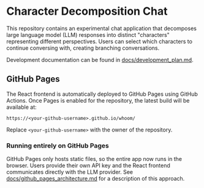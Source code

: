 # Character Decomposition Chat

This repository contains an experimental chat application that decomposes large language model (LLM) responses into distinct "characters" representing different perspectives. Users can select which characters to continue conversing with, creating branching conversations.

Development documentation can be found in [docs/development_plan.md](docs/development_plan.md).

## GitHub Pages

The React frontend is automatically deployed to GitHub Pages using GitHub
Actions. Once Pages is enabled for the repository, the latest build will be
available at:

```
https://<your-github-username>.github.io/whoom/
```

Replace `<your-github-username>` with the owner of the repository.

### Running entirely on GitHub Pages

GitHub Pages only hosts static files, so the entire app now runs in the browser.
Users provide their own API key and the React frontend communicates directly
with the LLM provider. See
[docs/github_pages_architecture.md](docs/github_pages_architecture.md) for a
description of this approach.
